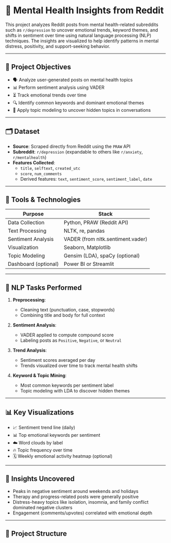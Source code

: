 # 🧠 Mental Health Insights from Reddit

This project analyzes Reddit posts from mental health-related subreddits such as `r/depression` to uncover emotional trends, keyword themes, and shifts in sentiment over time using natural language processing (NLP) techniques. The insights are visualized to help identify patterns in mental distress, positivity, and support-seeking behavior.

---

## 📌 Project Objectives

- 🗣️ Analyze user-generated posts on mental health topics
- 📊 Perform sentiment analysis using VADER
- ⏳ Track emotional trends over time
- 🔍 Identify common keywords and dominant emotional themes
- 🧠 Apply topic modeling to uncover hidden topics in conversations

---

## 🗂️ Dataset

- **Source**: Scraped directly from Reddit using the `PRAW` API
- **Subreddit**: `r/depression` (expandable to others like `r/anxiety`, `r/mentalhealth`)
- **Features Collected**:
  - `title`, `selftext`, `created_utc`
  - `score`, `num_comments`
  - Derived features: `text`, `sentiment_score`, `sentiment_label`, `date`

---

## 🔬 Tools & Technologies

| Purpose                | Stack                                   |
|------------------------|-----------------------------------------|
| Data Collection        | Python, PRAW (Reddit API)               |
| Text Processing        | NLTK, re, pandas                        |
| Sentiment Analysis     | VADER (from nltk.sentiment.vader)       |
| Visualization          | Seaborn, Matplotlib                     |
| Topic Modeling         | Gensim (LDA), spaCy (optional)          |
| Dashboard (optional)   | Power BI or Streamlit                   |

---

## 🧪 NLP Tasks Performed

1. **Preprocessing**:
   - Cleaning text (punctuation, case, stopwords)
   - Combining title and body for full context

2. **Sentiment Analysis**:
   - VADER applied to compute compound score
   - Labeling posts as `Positive`, `Negative`, or `Neutral`

3. **Trend Analysis**:
   - Sentiment scores averaged per day
   - Trends visualized over time to track mental health shifts

4. **Keyword & Topic Mining**:
   - Most common keywords per sentiment label
   - Topic modeling with LDA to discover hidden themes

---

## 📊 Key Visualizations

- 📈 Sentiment trend line (daily)
- 📊 Top emotional keywords per sentiment
- ☁️ Word clouds by label
- 🔥 Topic frequency over time
- 🗓️ Weekly emotional activity heatmap (optional)

---

## 🧠 Insights Uncovered

- Peaks in negative sentiment around weekends and holidays
- Therapy and progress-related posts were generally positive
- Distress-heavy topics like isolation, insomnia, and family conflict dominated negative clusters
- Engagement (comments/upvotes) correlated with emotional depth

---

## 📁 Project Structure

